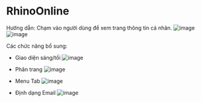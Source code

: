 # RhinoOnline
Hướng dẫn: Chạm vào người dùng để xem trang thông tin cá nhân.
![image](https://user-images.githubusercontent.com/91840628/169660742-1e97fef2-c191-4315-9470-5214c919a101.png)
![image](https://user-images.githubusercontent.com/91840628/169660754-f08c0d93-9a96-4663-8818-7ab29b997cfb.png)

Các chức năng bổ sung:
+ Giao diện sáng/tối
![image](https://user-images.githubusercontent.com/91840628/169660636-19ed953a-de55-42e9-abef-7eec408ca959.png)

+ Phân trang
![image](https://user-images.githubusercontent.com/91840628/169660666-a24ce817-548c-42f2-a872-6824ffac98ae.png)

+ Menu Tab
![image](https://user-images.githubusercontent.com/91840628/169660678-2cf4eabb-e5d4-4b80-9694-d9391d013eb3.png)

+ Định dạng Email
![image](https://user-images.githubusercontent.com/91840628/169660684-fc5898f8-a602-4e07-8bb9-a6f68b3b517c.png)

